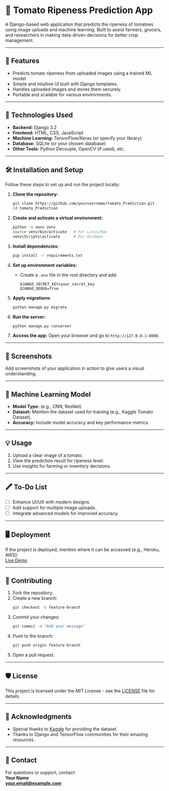 # 🍅 Tomato Ripeness Prediction App

A Django-based web application that predicts the ripeness of tomatoes using image uploads and machine learning. Built to assist farmers, grocers, and researchers in making data-driven decisions for better crop management.

---

## 🌟 Features

- Predicts tomato ripeness from uploaded images using a trained ML model.
- Simple and intuitive UI built with Django templates.
- Handles uploaded images and stores them securely.
- Portable and scalable for various environments.

---

## 🚀 Technologies Used

- **Backend:** Django 3.2
- **Frontend:** HTML, CSS, JavaScript
- **Machine Learning:** TensorFlow/Keras (or specify your library)
- **Database:** SQLite (or your chosen database)
- **Other Tools:** Python Decouple, OpenCV (if used), etc.

---

## 🛠️ Installation and Setup

Follow these steps to set up and run the project locally:

1. **Clone the repository:**
   ```bash
   git clone https://github.com/yourusername/tomato_Prediction.git
   cd tomato_Prediction
   ```

2. **Create and activate a virtual environment:**
   ```bash
   python -m venv venv
   source venv/bin/activate   # For Linux/Mac
   venv\Scripts\activate      # For Windows
   ```

3. **Install dependencies:**
   ```bash
   pip install -r requirements.txt
   ```

4. **Set up environment variables:**
   - Create a `.env` file in the root directory and add:
     ```env
     DJANGO_SECRET_KEY=your_secret_key
     DJANGO_DEBUG=True
     ```

5. **Apply migrations:**
   ```bash
   python manage.py migrate
   ```

6. **Run the server:**
   ```bash
   python manage.py runserver
   ```

7. **Access the app:**
   Open your browser and go to `http://127.0.0.1:8000`.

---

## 📸 Screenshots

Add screenshots of your application in action to give users a visual understanding.

---

## 🤖 Machine Learning Model

- **Model Type:** (e.g., CNN, ResNet)
- **Dataset:** Mention the dataset used for training (e.g., Kaggle Tomato Dataset).
- **Accuracy:** Include model accuracy and key performance metrics.

---

## 💡 Usage

1. Upload a clear image of a tomato.
2. View the prediction result for ripeness level.
3. Use insights for farming or inventory decisions.

---

## 🖍️ To-Do List

- [ ] Enhance UI/UX with modern designs.
- [ ] Add support for multiple image uploads.
- [ ] Integrate advanced models for improved accuracy.

---

## 🖥️ Deployment

If the project is deployed, mention where it can be accessed (e.g., Heroku, AWS):  
[Live Demo](#)

---

## 🤝 Contributing

1. Fork the repository.
2. Create a new branch:
   ```bash
   git checkout -b feature-branch
   ```
3. Commit your changes:
   ```bash
   git commit -m "Add your message"
   ```
4. Push to the branch:
   ```bash
   git push origin feature-branch
   ```
5. Open a pull request.

---

## 🛡️ License

This project is licensed under the MIT License - see the [LICENSE](LICENSE) file for details.

---

## 🙌 Acknowledgments

- Special thanks to [Kaggle](https://www.kaggle.com) for providing the dataset.
- Thanks to Django and TensorFlow communities for their amazing resources.

---

## 📧 Contact

For questions or support, contact:  
**Your Name**  
**[your.email@example.com](mailto:your.email@example.com)**


